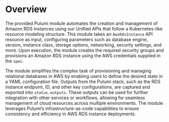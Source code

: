 # Overview

The provided Pulumi module automates the creation and management of Amazon RDS instances using our Unified APIs that follow a Kubernetes-like resource modeling structure. This module takes an `AwsRdsInstance` API resource as input, configuring parameters such as database engine, version, instance class, storage options, networking, security settings, and more. Upon execution, the module creates the required security groups and provisions an Amazon RDS instance using the AWS credentials supplied in the `spec`. 

The module simplifies the complex task of provisioning and managing relational databases in AWS by enabling users to define the desired state in a YAML configuration file. Outputs from the Pulumi stack, such as the RDS instance endpoint, ID, and other key configurations, are captured and exported into `status.outputs`. These outputs can be used for further integration with other services or workflows, allowing for seamless management of cloud resources across multiple environments. The module leverages Pulumi’s infrastructure-as-code capabilities to ensure consistency and efficiency in AWS RDS instance deployments.